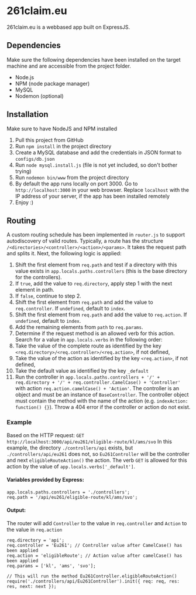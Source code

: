 # 261claim.eu
261claim.eu is a webbased app built on ExpressJS.

## Dependencies
Make sure the following dependencies have been installed on the target machine and are accessible from the project folder.

* Node.js
* NPM (node package manager)
* MySQL
* Nodemon (optional)

## Installation
Make sure to have NodeJS and NPM installed

1. Pull this project from GitHub
2. Run `npm install` in the project directory
3. Create a MySQL database and add the credentials in JSON format to `configs/db.json`
4. Run `node mysql.install.js` (file is not yet included, so don't bother trying)
5. Run `nodemon bin/www` from the project directory
6. By default the app runs locally on port 3000. Go to `http://localhost:3000` in your web browser. Replace `localhost` with the IP address of your server, if the app has been installed remotely
7. Enjoy :)
 
## Routing
A custom routing schedule has been implemented in `router.js` to support autodiscovery of valid routes. Typically, a route has the structure `/<directories>/<controller>/<action>/<params>`. It takes the request path and splits it. Next, the following logic is applied:

1. Shift the first element from `req.path` and test if a directory with this value exists in `app.locals.paths.controllers` (this is the base directory for the controllers).
  1. If `true`, add the value to `req.directory`, apply step 1 with the next element in path.
  2. If `false`, continue to step 2.
2. Shift the first element from `req.path` and add the value to `req.controller`. If `undefined`, default to `index`.
3. Shift the first element from `req.path` and add the value to `req.action`. If `undefined`, default to `index`.
4. Add the remaining elements from `path` to `req.params`.
5. Determine if the request method is an allowed verb for this action. Search for a value in `app.locals.verbs` in the following order:
  1. Take the value of the complete route as identified by the key `<req.directory>/<req.controller>/<req.action>`, if not defined,
  2. Take the value of the action as identified by the key `<req.action>`, if not defined,
  3. Take the default value as identified by the key `_default`
6. Run the controller in `app.locals.paths.controllers + '/' + req.directory + '/' + req.controller.CamelCase() + 'Controller'` with action `req.action.camelCase() + 'Action'`. The controller is an object and must be an instance of `BaseController`. The controller object must contain the method with the name of the action (e.g. `indexAction: function() {}`). Throw a 404 error if the controller or action do not exist.

### Example
Based on the HTTP request: `GET http://localhost:3000/api/eu261/eligible-route/kl/ams/svo`
In this example, the directory `./controllers/api` exists, but `./controllers/api/eu261` does not, so `Eu261Controller` will be the controller and next `eligibleRouteAction()` the action. The verb `GET` is allowed for this action by the value of `app.locals.verbs['_default']`.

#### Variables provided by Express: 
 ```
app.locals.paths.controllers = './controllers';
req.path = '/api/eu261/eligible-route/kl/ams/svo';
````
#### Output:
The router will add `Controller` to the value in `req.controller` and `Action` to the value in `req.action`
```
req.directory = 'api';
req.controller = 'Eu261'; // Controller value after CamelCase() has been applied
req.action = 'eligibleRoute'; // Action value after camelCase() has been applied
req.params = ['kl', 'ams', 'svo'];

// This will run the method Eu261Controller.eligibleRouteAction()
require('./controllers/api/Eu261Controller').init({ req: req, res: res, next: next });
```
